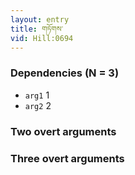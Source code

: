 ```yaml
---
layout: entry
title: གཏོགས་
vid: Hill:0694
---
```

### Dependencies (N = 3)
* `arg1` 1
* `arg2` 2


### Two overt arguments


### Three overt arguments
